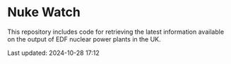 # Nuke Watch

This repository includes code for retrieving the latest information available on the output of EDF nuclear power plants in the UK.

Last updated: 2024-10-28 17:12